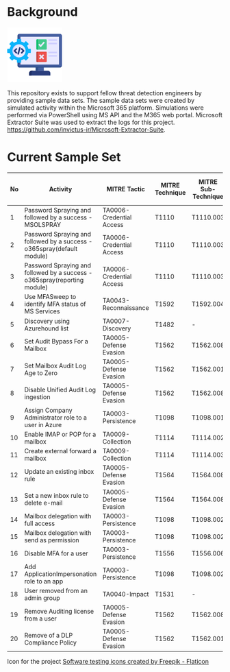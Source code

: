 # Background
<div class="clear"></div>
<div class="pull-right"><img src="https://raw.githubusercontent.com/blueteam0ps/det-eng-samples/8ccc69bf3ce335447c7a7dc96c17ba8939207896/testing.png" /></div>

This repository exists to support fellow threat detection engineers by providing sample data sets. The sample data sets were created by simulated activity within the Microsoft 365 platform. Simulations were performed via PowerShell using MS API and the M365 web portal. Microsoft Extractor Suite was used to extract the logs for this project. https://github.com/invictus-ir/Microsoft-Extractor-Suite.

# Current Sample Set
                    
No  | Activity | MITRE Tactic | MITRE Technique | MITRE Sub-Technique| Source | Sample | Atomic Red Team Test
-------------  | ------------- |-------------|-------------|-------------|-------------|-------------|-------------|
1  | Password Spraying and followed by a success - MSOLSPRAY | TA0006-Credential Access |T1110 | T1110.003| AzureActiveDirectoryStsLogon | |
2  | Password Spraying and followed by a success - o365spray(default module) | TA0006-Credential Access | T1110 | T1110.003 | AzureActiveDirectoryStsLogon | |
3  | Password Spraying and followed by a success - o365spray(reporting module) | TA0006-Credential Access | T1110 | T1110.003 | AzureActiveDirectoryStsLogon | |
4  | Use MFASweep to identify MFA status of MS Services | TA0043-Reconnaissance | T1592 | T1592.004 | AzureActiveDirectoryStsLogon | |
5  | Discovery using Azurehound list | TA0007-Discovery | T1482 | - | AzureActiveDirectoryStsLogon | |
6  | Set Audit Bypass For a Mailbox | TA0005-Defense Evasion | T1562 | T1562.008 | ExchangeAdmin | |
7  | Set Mailbox Audit Log Age to Zero  | TA0005-Defense Evasion | T1562 | T1562.001 | ExchangeAdmin | |
8  | Disable Unified Audit Log ingestion | TA0005-Defense Evasion | T1562 | T1562.008 | ExchangeAdmin | |
9  | Assign Company Administrator role to a user in Azure | TA0003-Persistence | T1098 | T1098.001 | Azure Active Directory | |
10 | Enable IMAP or POP for a mailbox | TA0009-Collection | T1114| T1114.002 | ExchangeAdmin | |
11 | Create external forward a mailbox | TA0009-Collection | T1114 | T1114.003 | ExchangeAdmin | 
12 | Update an existing inbox rule | TA0005-Defense Evasion | T1564 | T1564.008 | ExchangeAdmin | 
13 | Set a new inbox rule to delete e-mail | TA0005-Defense Evasion | T1564 | T1564.008 | ExchangeAdmin | 
14 | Mailbox delegation with full access | TA0003-Persistence | T1098 | T1098.002 | ExchangeAdmin | 
15 | Mailbox delegation with send as permission | TA0003-Persistence | T1098 | T1098.002 | ExchangeAdmin | 
16 | Disable MFA for a user | TA0003-Persistence | T1556 | T1556.006 | Azure Active Directory | 
17 | Add ApplicationImpersonation role to an app | TA0003-Persistence | T1098 | T1098.002 | ExchangeAdmin | 
18 | User removed from an admin group | TA0040-Impact | T1531 | - | Azure Active Directory | 
19 | Remove Auditing license from a user | TA0005-Defense Evasion | T1562 | T1562.008 | Azure Active Directory |
20 | Remove of a DLP Compliance Policy | TA0005-Defense Evasion | T1562 | T1562.001 | Security Compliance Center | |

Icon for the project
<a href="https://www.flaticon.com/free-icons/software-testing" title="software testing icons">Software testing icons created by Freepik - Flaticon</a>
